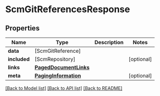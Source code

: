 # ScmGitReferencesResponse

## Properties
Name | Type | Description | Notes
------------ | ------------- | ------------- | -------------
**data** | [ScmGitReference] |  | 
**included** | [ScmRepository] |  | [optional] 
**links** | [**PagedDocumentLinks**](PagedDocumentLinks.md) |  | 
**meta** | [**PagingInformation**](PagingInformation.md) |  | [optional] 

[[Back to Model list]](../README.md#documentation-for-models) [[Back to API list]](../README.md#documentation-for-api-endpoints) [[Back to README]](../README.md)


